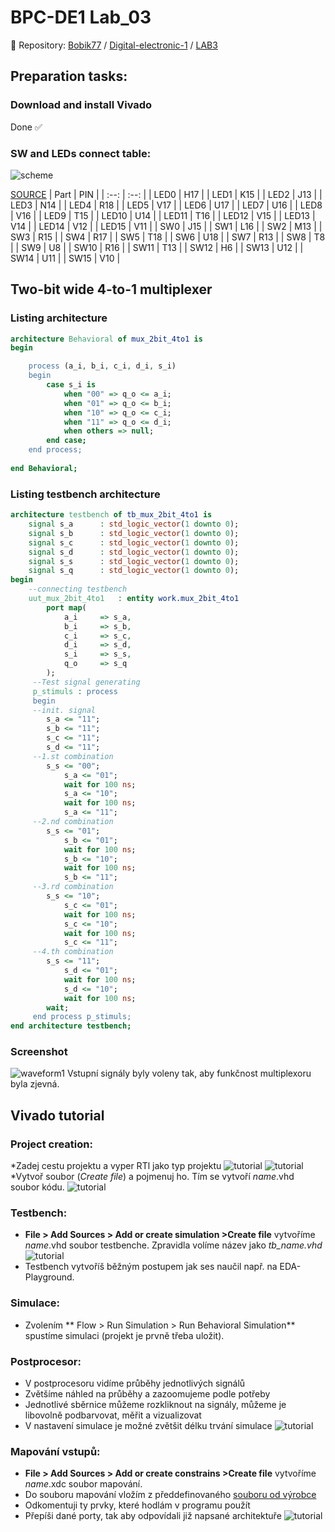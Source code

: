 # BPC-DE1 Lab_03
:paperclip: Repository:
[Bobik77](https://github.com/Bobik77) 
/
[Digital-electronic-1](https://github.com/Bobik77/Digital-electronics-1) 
/
[LAB3](https://github.com/Bobik77/Digital-electronics-1/tree/main/LAB_03)
## Preparation tasks:
### Download and install Vivado
Done :white_check_mark:
### SW and LEDs connect table:
![scheme](img/sw_led_scheme.png)

[SOURCE](https://reference.digilentinc.com/_media/reference/programmable-logic/nexys-a7/n4r.png?cache=) 
| Part | PIN |
| :--: | :--: |
| LED0 | H17 |
| LED1 | K15 |
| LED2 | J13 |
| LED3 | N14 |
| LED4 | R18 |
| LED5 | V17 |
| LED6 | U17 |
| LED7 | U16 |
| LED8 | V16 |
| LED9 | T15 |
| LED10 | U14 |
| LED11 | T16 |
| LED12 | V15 |
| LED13 | V14 |
| LED14 | V12 |
| LED15 | V11 |
| SW0 | J15 |
| SW1 | L16 |
| SW2 | M13 |
| SW3 | R15 |
| SW4 | R17 |
| SW5 | T18 |
| SW6 | U18 |
| SW7 | R13 |
| SW8 | T8 |
| SW9 | U8 |
| SW10 | R16 |
| SW11 | T13 |
| SW12 | H6 |
| SW13 | U12 |
| SW14 | U11 |
| SW15 | V10 |
## Two-bit wide 4-to-1 multiplexer
### Listing architecture
```vhdl
architecture Behavioral of mux_2bit_4to1 is
begin

    process (a_i, b_i, c_i, d_i, s_i)
    begin
        case s_i is
            when "00" => q_o <= a_i;
            when "01" => q_o <= b_i;
            when "10" => q_o <= c_i;
            when "11" => q_o <= d_i;
            when others => null;
        end case;
    end process;
    
end Behavioral;
```
### Listing testbench architecture
```vhdl
architecture testbench of tb_mux_2bit_4to1 is
    signal s_a      : std_logic_vector(1 downto 0);
    signal s_b      : std_logic_vector(1 downto 0);
    signal s_c      : std_logic_vector(1 downto 0);
    signal s_d      : std_logic_vector(1 downto 0);
    signal s_s      : std_logic_vector(1 downto 0);
    signal s_q      : std_logic_vector(1 downto 0);
begin
    --connecting testbench
    uut_mux_2bit_4to1   : entity work.mux_2bit_4to1
        port map(
            a_i     => s_a,
            b_i     => s_b,
            c_i     => s_c,
            d_i     => s_d,
            s_i     => s_s,
            q_o     => s_q
        );
     --Test signal generating
     p_stimuls : process
     begin
     --init. signal
        s_a <= "11";
        s_b <= "11";
        s_c <= "11";
        s_d <= "11";
     --1.st combination
        s_s <= "00";
            s_a <= "01";
            wait for 100 ns;
            s_a <= "10";
            wait for 100 ns;
            s_a <= "11";
     --2.nd combination
        s_s <= "01";
            s_b <= "01";
            wait for 100 ns;
            s_b <= "10";
            wait for 100 ns;
            s_b <= "11";
     --3.rd combination
        s_s <= "10";
            s_c <= "01";
            wait for 100 ns;
            s_c <= "10";
            wait for 100 ns;
            s_c <= "11";
     --4.th combination
        s_s <= "11";
            s_d <= "01";
            wait for 100 ns;
            s_d <= "10";
            wait for 100 ns;
        wait;
     end process p_stimuls;
end architecture testbench;
```
### Screenshot
![waveform1](img/waveform1.png)
Vstupní signály byly voleny tak, aby funkčnost multiplexoru byla zjevná.
## Vivado tutorial
### Project creation:
*Zadej cestu projektu a vyper RTl jako typ projektu
![tutorial](img/tutorial1.png)
![tutorial](img/tutorial2.png)
*Vytvoř soubor (*Create file*) a pojmenuj ho.  Tím se vytvoří *name*.vhd soubor kódu.
![tutorial](img/tutorial3.png)
### Testbench:
* **File > Add Sources > Add or create simulation >Create file** vytvoříme *name*.vhd soubor testbenche. Zpravidla volíme název  jako *tb_name.vhd*
![tutorial](img/tutorial4.png)
* Testbench vytvoříš běžným postupem jak ses naučil např. na EDA-Playground.
### Simulace:
*  Zvolením ** Flow > Run Simulation > Run  Behavioral Simulation**  spustíme simulaci (projekt je prvně třeba uložit).
### Postprocesor:
* V postprocesoru vidíme průběhy jednotlivých  signálů
* Zvětšíme náhled na průběhy a zazoomujeme podle potřeby
* Jednotlivé sběrnice můžeme rozkliknout na signály,  můžeme je libovolně podbarvovat, měřit a vizualizovat
* V nastavení simulace je možné zvětšit délku trvání simulace
![tutorial](img/tutorial5.png)
### Mapování vstupů:
* **File > Add Sources > Add or create constrains >Create file** vytvoříme *name*.xdc soubor mapování.
* Do souboru mapování vložím z předdefinovaného [souboru od výrobce](https://github.com/Digilent/digilent-xdc/blob/master/Nexys-A7-50T-Master.xdc)
* Odkomentuji ty prvky, které hodlám v programu použít
* Přepíši dané porty, tak aby odpovídali již napsané architektuře
![tutorial](img/tutorial6.png)

